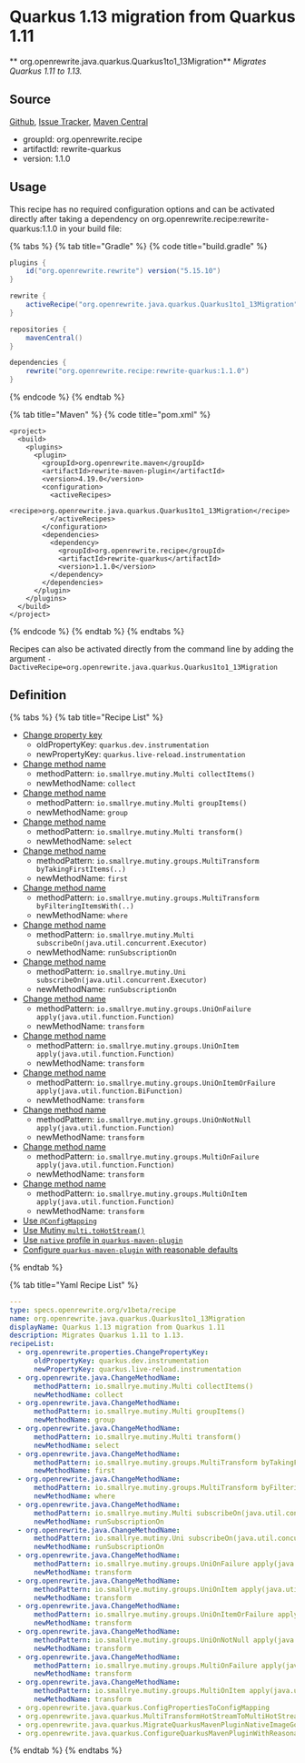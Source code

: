 # Quarkus 1.13 migration from Quarkus 1.11

** org.openrewrite.java.quarkus.Quarkus1to1\_13Migration**
_Migrates Quarkus 1.11 to 1.13._

## Source

[Github](https://github.com/openrewrite/rewrite-quarkus), [Issue Tracker](https://github.com/openrewrite/rewrite-quarkus/issues), [Maven Central](https://search.maven.org/artifact/org.openrewrite.recipe/rewrite-quarkus/1.1.0/jar)

* groupId: org.openrewrite.recipe
* artifactId: rewrite-quarkus
* version: 1.1.0


## Usage

This recipe has no required configuration options and can be activated directly after taking a dependency on org.openrewrite.recipe:rewrite-quarkus:1.1.0 in your build file:

{% tabs %}
{% tab title="Gradle" %}
{% code title="build.gradle" %}
```groovy
plugins {
    id("org.openrewrite.rewrite") version("5.15.10")
}

rewrite {
    activeRecipe("org.openrewrite.java.quarkus.Quarkus1to1_13Migration")
}

repositories {
    mavenCentral()
}

dependencies {
    rewrite("org.openrewrite.recipe:rewrite-quarkus:1.1.0")
}
```
{% endcode %}
{% endtab %}

{% tab title="Maven" %}
{% code title="pom.xml" %}
```markup
<project>
  <build>
    <plugins>
      <plugin>
        <groupId>org.openrewrite.maven</groupId>
        <artifactId>rewrite-maven-plugin</artifactId>
        <version>4.19.0</version>
        <configuration>
          <activeRecipes>
            <recipe>org.openrewrite.java.quarkus.Quarkus1to1_13Migration</recipe>
          </activeRecipes>
        </configuration>
        <dependencies>
          <dependency>
            <groupId>org.openrewrite.recipe</groupId>
            <artifactId>rewrite-quarkus</artifactId>
            <version>1.1.0</version>
          </dependency>
        </dependencies>
      </plugin>
    </plugins>
  </build>
</project>
```
{% endcode %}
{% endtab %}
{% endtabs %}

Recipes can also be activated directly from the command line by adding the argument `-DactiveRecipe=org.openrewrite.java.quarkus.Quarkus1to1_13Migration`

## Definition

{% tabs %}
{% tab title="Recipe List" %}
* [Change property key](../../properties/changepropertykey.md)
  * oldPropertyKey: `quarkus.dev.instrumentation`
  * newPropertyKey: `quarkus.live-reload.instrumentation`
* [Change method name](../../java/changemethodname.md)
  * methodPattern: `io.smallrye.mutiny.Multi collectItems()`
  * newMethodName: `collect`
* [Change method name](../../java/changemethodname.md)
  * methodPattern: `io.smallrye.mutiny.Multi groupItems()`
  * newMethodName: `group`
* [Change method name](../../java/changemethodname.md)
  * methodPattern: `io.smallrye.mutiny.Multi transform()`
  * newMethodName: `select`
* [Change method name](../../java/changemethodname.md)
  * methodPattern: `io.smallrye.mutiny.groups.MultiTransform byTakingFirstItems(..)`
  * newMethodName: `first`
* [Change method name](../../java/changemethodname.md)
  * methodPattern: `io.smallrye.mutiny.groups.MultiTransform byFilteringItemsWith(..)`
  * newMethodName: `where`
* [Change method name](../../java/changemethodname.md)
  * methodPattern: `io.smallrye.mutiny.Multi subscribeOn(java.util.concurrent.Executor)`
  * newMethodName: `runSubscriptionOn`
* [Change method name](../../java/changemethodname.md)
  * methodPattern: `io.smallrye.mutiny.Uni subscribeOn(java.util.concurrent.Executor)`
  * newMethodName: `runSubscriptionOn`
* [Change method name](../../java/changemethodname.md)
  * methodPattern: `io.smallrye.mutiny.groups.UniOnFailure apply(java.util.function.Function)`
  * newMethodName: `transform`
* [Change method name](../../java/changemethodname.md)
  * methodPattern: `io.smallrye.mutiny.groups.UniOnItem apply(java.util.function.Function)`
  * newMethodName: `transform`
* [Change method name](../../java/changemethodname.md)
  * methodPattern: `io.smallrye.mutiny.groups.UniOnItemOrFailure apply(java.util.function.BiFunction)`
  * newMethodName: `transform`
* [Change method name](../../java/changemethodname.md)
  * methodPattern: `io.smallrye.mutiny.groups.UniOnNotNull apply(java.util.function.Function)`
  * newMethodName: `transform`
* [Change method name](../../java/changemethodname.md)
  * methodPattern: `io.smallrye.mutiny.groups.MultiOnFailure apply(java.util.function.Function)`
  * newMethodName: `transform`
* [Change method name](../../java/changemethodname.md)
  * methodPattern: `io.smallrye.mutiny.groups.MultiOnItem apply(java.util.function.Function)`
  * newMethodName: `transform`
* [Use `@ConfigMapping`](../../java/quarkus/configpropertiestoconfigmapping.md)
* [Use Mutiny `multi.toHotStream()`](../../java/quarkus/multitransformhotstreamtomultihotstream.md)
* [Use `native` profile in `quarkus-maven-plugin`](../../java/quarkus/migratequarkusmavenpluginnativeimagegoal.md)
* [Configure `quarkus-maven-plugin` with reasonable defaults](../../java/quarkus/configurequarkusmavenpluginwithreasonabledefaults.md)

{% endtab %}

{% tab title="Yaml Recipe List" %}
```yaml
---
type: specs.openrewrite.org/v1beta/recipe
name: org.openrewrite.java.quarkus.Quarkus1to1_13Migration
displayName: Quarkus 1.13 migration from Quarkus 1.11
description: Migrates Quarkus 1.11 to 1.13.
recipeList:
  - org.openrewrite.properties.ChangePropertyKey:
      oldPropertyKey: quarkus.dev.instrumentation
      newPropertyKey: quarkus.live-reload.instrumentation
  - org.openrewrite.java.ChangeMethodName:
      methodPattern: io.smallrye.mutiny.Multi collectItems()
      newMethodName: collect
  - org.openrewrite.java.ChangeMethodName:
      methodPattern: io.smallrye.mutiny.Multi groupItems()
      newMethodName: group
  - org.openrewrite.java.ChangeMethodName:
      methodPattern: io.smallrye.mutiny.Multi transform()
      newMethodName: select
  - org.openrewrite.java.ChangeMethodName:
      methodPattern: io.smallrye.mutiny.groups.MultiTransform byTakingFirstItems(..)
      newMethodName: first
  - org.openrewrite.java.ChangeMethodName:
      methodPattern: io.smallrye.mutiny.groups.MultiTransform byFilteringItemsWith(..)
      newMethodName: where
  - org.openrewrite.java.ChangeMethodName:
      methodPattern: io.smallrye.mutiny.Multi subscribeOn(java.util.concurrent.Executor)
      newMethodName: runSubscriptionOn
  - org.openrewrite.java.ChangeMethodName:
      methodPattern: io.smallrye.mutiny.Uni subscribeOn(java.util.concurrent.Executor)
      newMethodName: runSubscriptionOn
  - org.openrewrite.java.ChangeMethodName:
      methodPattern: io.smallrye.mutiny.groups.UniOnFailure apply(java.util.function.Function)
      newMethodName: transform
  - org.openrewrite.java.ChangeMethodName:
      methodPattern: io.smallrye.mutiny.groups.UniOnItem apply(java.util.function.Function)
      newMethodName: transform
  - org.openrewrite.java.ChangeMethodName:
      methodPattern: io.smallrye.mutiny.groups.UniOnItemOrFailure apply(java.util.function.BiFunction)
      newMethodName: transform
  - org.openrewrite.java.ChangeMethodName:
      methodPattern: io.smallrye.mutiny.groups.UniOnNotNull apply(java.util.function.Function)
      newMethodName: transform
  - org.openrewrite.java.ChangeMethodName:
      methodPattern: io.smallrye.mutiny.groups.MultiOnFailure apply(java.util.function.Function)
      newMethodName: transform
  - org.openrewrite.java.ChangeMethodName:
      methodPattern: io.smallrye.mutiny.groups.MultiOnItem apply(java.util.function.Function)
      newMethodName: transform
  - org.openrewrite.java.quarkus.ConfigPropertiesToConfigMapping
  - org.openrewrite.java.quarkus.MultiTransformHotStreamToMultiHotStream
  - org.openrewrite.java.quarkus.MigrateQuarkusMavenPluginNativeImageGoal
  - org.openrewrite.java.quarkus.ConfigureQuarkusMavenPluginWithReasonableDefaults

```
{% endtab %}
{% endtabs %}
